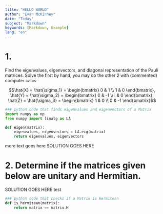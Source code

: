 ```yaml
---
title: "HELLO WORLD"
author: "Evan McKinney"
date: "Today"
subject: "Markdown"
keywords: [Markdown, Example]
lang: "en"
...
```


# 1.
Find the eigenvalues, eigenvectors, and diagonal representation of the Pauli matrices. Solve the first by hand, you may do the other 2 with (commented) computer calcs:

$$\hat{X} = \hat{\sigma_1} = \begin{bmatrix} 0 & 1 \\ 1 & 0 \end{bmatrix}, \hat{Y} = \hat{\sigma_2} = \begin{bmatrix} 0 & -1 \\ i & 0 \end{bmatrix}, \hat{Z} = \hat{\sigma_3} = \begin{bmatrix} 1 & 0 \\ 0 & -1 \end{bmatrix}$$

```python
### python code that finds eigenvalues and eigenvectors of a Matrix
import numpy as np
from numpy import linalg as LA

def eigen(matrix):
	eigenvalues, eigenvectors = LA.eig(matrix)
	return eigenvalues, eigenvectors
```

more text goes here
SOLUTION GOES HERE

# 2. Determine if the matrices given below are unitary and Hermitian.

SOLUTION GOES HERE
test

```python
### python code that checks if a Matrix is Hermitean
def is_hermitean(matrix):
	return matrix == matrix.H
```